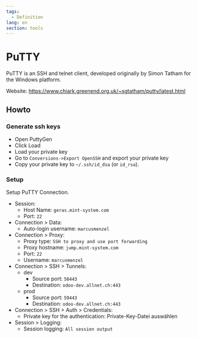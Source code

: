 ```yaml
---
tags:
  - Definition
lang: en
section: tools
---
```

# PuTTY

PuTTY is an SSH and telnet client, developed originally by Simon Tatham for the Windows platform.

Website: <https://www.chiark.greenend.org.uk/~sgtatham/putty/latest.html>

## Howto

### Generate  ssh keys

- Open PuttyGen
- Click Load
- Load your private key
- Go to `Conversions->Export OpenSSH` and export your private key
- Copy your private key to `~/.ssh/id_dsa` (or `id_rsa`).

### Setup

Setup PuTTY Connection.

* Session:
	* Host Name: `geras.mint-system.com`
	* Port: `22`
* Connection > Data:
	* Auto-login username: `marcusmenzel`
* Connection > Proxy:
	* Proxy type: `SSH to proxy and use port forwarding`
	* Proxy hostname: `jump.mint-system.com`
	* Port: `22`
	* Username: `marcusmenzel`
* Connection > SSH > Tunnels:
	* dev
		* Source port: `58443`
		* Destination: `odoo-dev.allnet.ch:443`
	* prod
		* Source port: `59443`
		* Destination: `odoo-dev.allnet.ch:443`
* Connection > SSH > Auth > Credentials:
	* Private key for the authentication: Private-Key-Datei auswählen
* Session > Logging:
	* Session logging: `All session output`